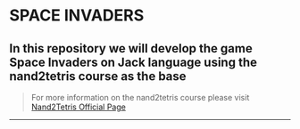 # SPACE INVADERS
In this repository we will develop the game Space Invaders on Jack language using the nand2tetris course as the base
---
> For more information on the nand2tetris course please visit [Nand2Tetris Official Page](https://www.nand2tetris.org/)
---